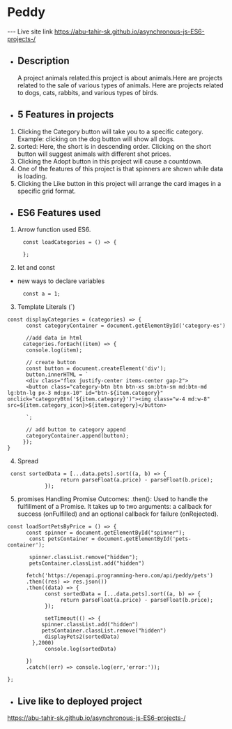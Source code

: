 # Peddy 

---  Live site link  https://abu-tahir-sk.github.io/asynchronous-js-ES6-projects-/

* ## Description
     A project animals related.this project is about animals.Here are projects related to the sale of various types of animals. Here are projects related to dogs, cats, rabbits, and various types of birds.
* ## 5 Features in projects
 1. Clicking the Category button will take you to a specific category.
  Example: clicking on the dog button will show all dogs. 
 2. sorted: Here, the short is in descending order. Clicking on the short button will suggest animals with different shot prices.
 3. Clicking the Adopt button in this project will cause a countdown.
 4. One of the features of this project is that spinners are shown while data is loading.
 5. Clicking the Like button in this project will arrange the card images in a specific grid format.
 * ## ES6 Features used
 1. Arrow function used ES6.
```Arrow Function 
     const loadCategories = () => {

     };
```
      
 2. let and const
* new ways to declare variables
```examples:
     const a = 1;
```
3. Template Literals (`)
```examples:
const displayCategories = (categories) => {
      const categoryContainer = document.getElementById('category-es')

      //add data in html
     categories.forEach((item) => {
      console.log(item);

      // create button
      const button = document.createElement('div');
      button.innerHTML = `
      <div class="flex justify-center items-center gap-2"> 
      <button class="category-btn btn btn-xs sm:btn-sm md:btn-md lg:btn-lg px-3 md:px-10" id="btn-${item.category}" onclick="categoryBtn('${item.category}')"><img class="w-4 md:w-8" src=${item.category_icon}>${item.category}</button>
      
      `;

      // add button to category append
      categoryContainer.append(button);
     });
}
```
4. Spread
```spread:
 const sortedData = [...data.pets].sort((a, b) => {
                 return parseFloat(a.price) - parseFloat(b.price);
            });
```  
5. promises
Handling Promise Outcomes:
.then(): Used to handle the fulfillment of a Promise. It takes up to two arguments: a callback for success (onFulfilled) and an optional callback for failure (onRejected). 
```example:
const loadSortPetsByPrice = () => {
      const spinner = document.getElementById("spinner");
       const petsContainer = document.getElementById('pets-container'); 

       spinner.classList.remove("hidden");
       petsContainer.classList.add("hidden")

      fetch('https://openapi.programming-hero.com/api/peddy/pets')
      .then((res) => res.json())
      .then((data) => {
            const sortedData = [...data.pets].sort((a, b) => {
                 return parseFloat(a.price) - parseFloat(b.price);
            });

            setTimeout(() => {
           spinner.classList.add("hidden")
           petsContainer.classList.remove("hidden")
            displayPets2(sortedData)
        },2000)
            console.log(sortedData)
             
      })
      .catch((err) => console.log(err,'error:'));
      
};
```
* ## Live like to deployed project

https://abu-tahir-sk.github.io/asynchronous-js-ES6-projects-/


